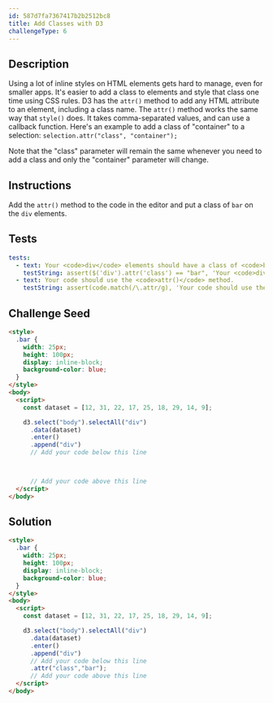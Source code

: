 ```yaml
---
id: 587d7fa7367417b2b2512bc8
title: Add Classes with D3
challengeType: 6
---
```


## Description
<section id='description'>
Using a lot of inline styles on HTML elements gets hard to manage, even for smaller apps. It's easier to add a class to elements and style that class one time using CSS rules. D3 has the <code>attr()</code> method to add any HTML attribute to an element, including a class name.
The <code>attr()</code> method works the same way that <code>style()</code> does. It takes comma-separated values, and can use a callback function. Here's an example to add a class of "container" to a selection:
<code>selection.attr("class", "container");</code>

Note that the "class" parameter will remain the same whenever you need to add a class and only the "container" parameter will change.
</section>

## Instructions
<section id='instructions'>
Add the <code>attr()</code> method to the code in the editor and put a class of <code>bar</code> on the <code>div</code> elements.
</section>

## Tests
<section id='tests'>

```yml
tests:
  - text: Your <code>div</code> elements should have a class of <code>bar</code>.
    testString: assert($('div').attr('class') == "bar", 'Your <code>div</code> elements should have a class of <code>bar</code>.');
  - text: Your code should use the <code>attr()</code> method.
    testString: assert(code.match(/\.attr/g), 'Your code should use the <code>attr()</code> method.');

```

</section>

## Challenge Seed
<section id='challengeSeed'>

<div id='html-seed'>

```html
<style>
  .bar {
    width: 25px;
    height: 100px;
    display: inline-block;
    background-color: blue;
  }
</style>
<body>
  <script>
    const dataset = [12, 31, 22, 17, 25, 18, 29, 14, 9];

    d3.select("body").selectAll("div")
      .data(dataset)
      .enter()
      .append("div")
      // Add your code below this line



      // Add your code above this line
  </script>
</body>
```

</div>



</section>

## Solution
<section id='solution'>

```html
<style>
  .bar {
    width: 25px;
    height: 100px;
    display: inline-block;
    background-color: blue;
  }
</style>
<body>
  <script>
    const dataset = [12, 31, 22, 17, 25, 18, 29, 14, 9];

    d3.select("body").selectAll("div")
      .data(dataset)
      .enter()
      .append("div")
      // Add your code below this line
      .attr("class","bar");
      // Add your code above this line
  </script>
</body>
```

</section>
